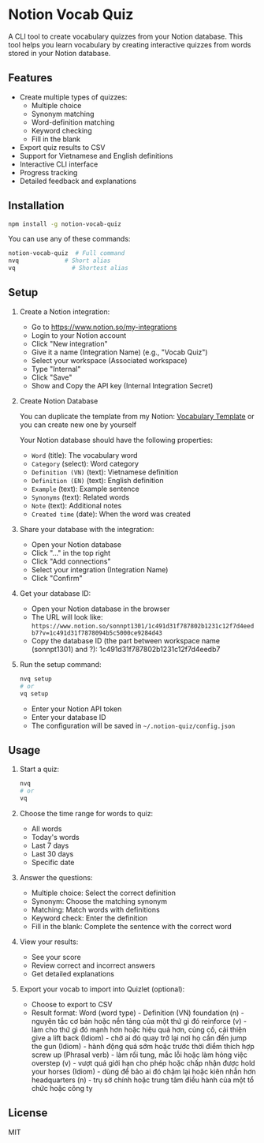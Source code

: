 # Notion Vocab Quiz

A CLI tool to create vocabulary quizzes from your Notion database. This tool helps you learn vocabulary by creating interactive quizzes from words stored in your Notion database.

## Features

- Create multiple types of quizzes:
  - Multiple choice
  - Synonym matching
  - Word-definition matching
  - Keyword checking
  - Fill in the blank
- Export quiz results to CSV
- Support for Vietnamese and English definitions
- Interactive CLI interface
- Progress tracking
- Detailed feedback and explanations

## Installation

```bash
npm install -g notion-vocab-quiz
```

You can use any of these commands:

```bash
notion-vocab-quiz  # Full command
nvq             # Short alias
vq                # Shortest alias
```

## Setup

1. Create a Notion integration:

   - Go to https://www.notion.so/my-integrations
   - Login to your Notion account
   - Click "New integration"
   - Give it a name (Integration Name) (e.g., "Vocab Quiz")
   - Select your workspace (Associated workspace)
   - Type "Internal"
   - Click "Save"
   - Show and Copy the API key (Internal Integration Secret)

2. Create Notion Database

   You can duplicate the template from my Notion: [Vocabulary Template](https://sonnpt1301.notion.site/1c491d31f787802b9691c02f7d4eedb7?v=1c991d31f78780d5956f000c269c07a3) or you can create new one by yourself

   Your Notion database should have the following properties:

   - `Word` (title): The vocabulary word
   - `Category` (select): Word category
   - `Definition (VN)` (text): Vietnamese definition
   - `Definition (EN)` (text): English definition
   - `Example` (text): Example sentence
   - `Synonyms` (text): Related words
   - `Note` (text): Additional notes
   - `Created time` (date): When the word was created

3. Share your database with the integration:

   - Open your Notion database
   - Click "..." in the top right
   - Click "Add connections"
   - Select your integration (Integration Name)
   - Click "Confirm"

4. Get your database ID:

   - Open your Notion database in the browser
   - The URL will look like: `https://www.notion.so/sonnpt1301/1c491d31f787802b1231c12f7d4eedb7?v=1c491d31f7878094b5c5000ce9284d43`
   - Copy the database ID (the part between workspace name (sonnpt1301) and ?): 1c491d31f787802b1231c12f7d4eedb7

5. Run the setup command:
   ```bash
   nvq setup
   # or
   vq setup
   ```
   - Enter your Notion API token
   - Enter your database ID
   - The configuration will be saved in `~/.notion-quiz/config.json`

## Usage

1. Start a quiz:

   ```bash
   nvq
   # or
   vq
   ```

2. Choose the time range for words to quiz:

   - All words
   - Today's words
   - Last 7 days
   - Last 30 days
   - Specific date

3. Answer the questions:

   - Multiple choice: Select the correct definition
   - Synonym: Choose the matching synonym
   - Matching: Match words with definitions
   - Keyword check: Enter the definition
   - Fill in the blank: Complete the sentence with the correct word

4. View your results:

   - See your score
   - Review correct and incorrect answers
   - Get detailed explanations

5. Export your vocab to import into Quizlet (optional):
   - Choose to export to CSV
   - Result format:
     Word (word type) - Definition (VN)
     foundation (n) - nguyên tắc cơ bản hoặc nền tảng của một thứ gì đó
     reinforce (v) - làm cho thứ gì đó mạnh hơn hoặc hiệu quả hơn, củng cố, cải thiện
     give a lift back (Idiom) - chở ai đó quay trở lại nơi họ cần đến
     jump the gun (Idiom) - hành động quá sớm hoặc trước thời điểm thích hợp
     screw up (Phrasal verb) - làm rối tung, mắc lỗi hoặc làm hỏng việc
     overstep (v) - vượt quá giới hạn cho phép hoặc chấp nhận được
     hold your horses (Idiom) - dùng để bảo ai đó chậm lại hoặc kiên nhẫn hơn
     headquarters (n) - trụ sở chính hoặc trung tâm điều hành của một tổ chức hoặc công ty

## License

MIT
